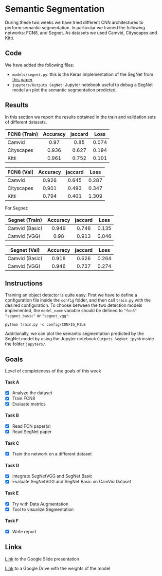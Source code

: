 # Semantic Segmentation
During these two weeks we have tried different CNN architectures to perform semantic segmentation. In particular we trained the following networks: FCN8, and Segnet. As datasets we used Camvid, Cityscapes and Kitti.

## Code
We have added the following files:
* `models/segnet.py`:  this is the Keras implementation of the SegNet from [this paper](https://arxiv.org/pdf/1511.00561.pdf)
* `jupyters/Outputs SegNet`: Jupyter notebook useful to debug a SegNet model an plot the semantic segmentation predicted.
## Results
In this section we report the results obtained in the train and validation sets of different datasets.


| FCN8 (Train)    | Accuracy   | jaccard  | Loss  | 
| ----------------- |:------:| :-----:|:-----:|
| Camvid            | 0.97      | 0.85      | 0.074     | 
| Cityscapes        | 0.936      | 0.627      | 0.194     |
| Kitti             | 0.961      | 0.752      | 0.101     |


| FCN8 (Val)    | Accuracy   | jaccard  | Loss  | 
| ----------------- |:------:| :-----:|:-----:|
| Camvid            | 0.926      | 0.645      | 0.287     | 
| Cityscapes        | 0.901      | 0.493      | 0.347     |
| Kitti             | 0.794      | 0.401      | 1.309     |



For Segnet: 

| Segnet (Train)    | Accuracy   | jaccard  | Loss  | 
| ----------------- |:------:| :-----:|:-----:|
| Camvid (Basic)    | 0.949      | 0.746      | 0.135     | 
| Camvid (VGG)      | 0.98      | 0.913      | 0.046     |


| Segnet (Val)    | Accuracy   | jaccard  | Loss  | 
| ----------------- |:------:| :-----:|:-----:|
| Camvid (Basic)    | 0.918      | 0.626      | 0.264     | 
| Camvid (VGG)      | 0.946      | 0.737      | 0.274     |


## Instructions
Training an object detector is quite easy. First we have to define a configuration file inside the `config` folder, and then call `train.py` with the desired configuration. To choose between the two detection models implemented, the `model_name` variable should be defined to `"fcn8"` `"segnet_basic"` or `"segnet_vgg"`:
```
python train.py -c config/CONFIG_FILE
```


Additionally, we can plot the semantic segmentation predicted by the SegNet model by using the Jupyter notebook `Outputs SegNet.ipynb` inside the folder `jupyters/`.

## Goals
Level of completeness of the goals of this week
#### Task A
- [x] Analyze the dataset
- [x] Train FCN8
- [x] Evaluate metrics

#### Task B
- [x] Read FCN paper(s)
- [x] Read SegNet paper

#### Task C
- [x] Train the network on a different dataset

#### Task D
- [x] Integrate SegNetVGG and SegNet Basic
- [x] Evaluate SegNetVGG and SegNet Basic on CamVid Dataset

#### Task E
- [x] Try with Data Augmentation
- [x] Tool to visualize Segmentation

#### Task F
- [x] Write report

## Links
[Link](https://docs.google.com/presentation/d/1V-ui0jbUjdvCARN4frC-gQrkKvEKChS92FLr5iQ614o/edit#slide=id.g1d0f8546dc_1_0) to the Google Slide presentation

[Link](https://drive.google.com/open?id=0B3RGXagP6D6sQ3ZwUDFkdW84N00) to a Google Drive with the weights of the model
